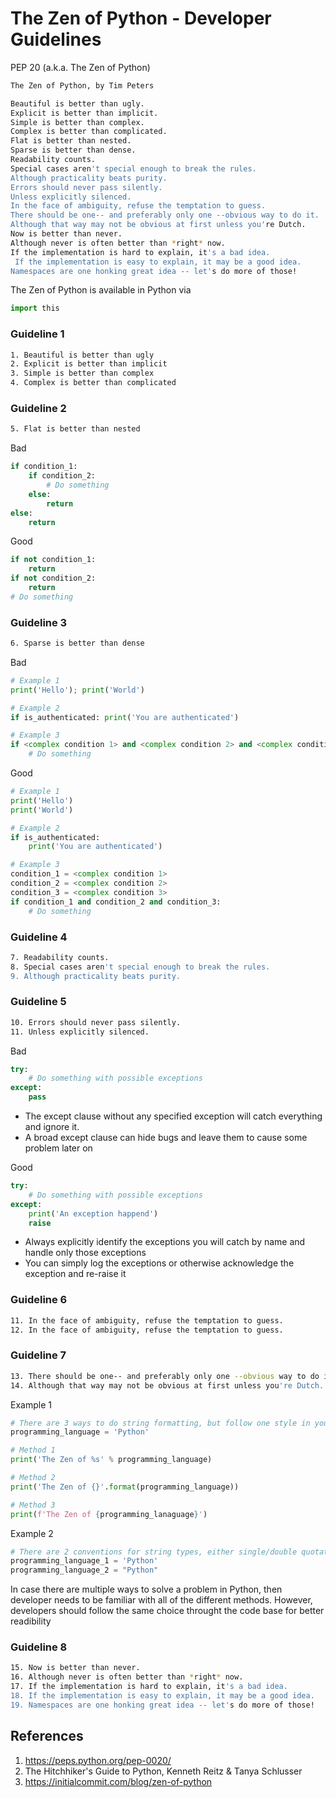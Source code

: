 # The Zen of Python - Developer Guidelines

PEP 20 (a.k.a. The Zen of Python)

```bash
The Zen of Python, by Tim Peters

Beautiful is better than ugly.
Explicit is better than implicit.
Simple is better than complex.
Complex is better than complicated.
Flat is better than nested.
Sparse is better than dense.
Readability counts.
Special cases aren't special enough to break the rules.
Although practicality beats purity.
Errors should never pass silently.
Unless explicitly silenced.
In the face of ambiguity, refuse the temptation to guess.
There should be one-- and preferably only one --obvious way to do it.
Although that way may not be obvious at first unless you're Dutch.
Now is better than never.
Although never is often better than *right* now.
If the implementation is hard to explain, it's a bad idea.
 If the implementation is easy to explain, it may be a good idea.
Namespaces are one honking great idea -- let's do more of those!
```

The Zen of Python is available in Python via 
```python
import this
```

### Guideline 1
```bash
1. Beautiful is better than ugly
2. Explicit is better than implicit
3. Simple is better than complex
4. Complex is better than complicated
```

### Guideline 2
```bash
5. Flat is better than nested
```

Bad
```python
if condition_1:
    if condition_2:
        # Do something
    else:
        return
else:
    return
```

Good
```python
if not condition_1:
    return
if not condition_2:
    return
# Do something
```

### Guideline 3
```bash
6. Sparse is better than dense
```

Bad
```python
# Example 1
print('Hello'); print('World')

# Example 2
if is_authenticated: print('You are authenticated')

# Example 3
if <complex condition 1> and <complex condition 2> and <complex condition 3>:
    # Do something
```

Good
```python
# Example 1
print('Hello')
print('World')

# Example 2
if is_authenticated:
    print('You are authenticated')

# Example 3
condition_1 = <complex condition 1>
condition_2 = <complex condition 2>
condition_3 = <complex condition 3>
if condition_1 and condition_2 and condition_3:
    # Do something

```

### Guideline 4
```bash
7. Readability counts.
8. Special cases aren't special enough to break the rules.
9. Although practicality beats purity.
```

### Guideline 5
```bash
10. Errors should never pass silently. 
11. Unless explicitly silenced.
```

Bad
```python
try:
    # Do something with possible exceptions
except:
    pass
```
- The except clause without any specified exception will catch everything and ignore it.
- A broad except clause can hide bugs and leave them to cause some problem later on

Good
```python
try:
    # Do something with possible exceptions
except:
    print('An exception happend')
    raise
```
- Always explicitly identify the exceptions you will catch by name and handle only those exceptions
- You can simply log the exceptions or otherwise acknowledge the exception and re-raise it

### Guideline 6
```bash
11. In the face of ambiguity, refuse the temptation to guess.
12. In the face of ambiguity, refuse the temptation to guess.
```

### Guideline 7
```bash
13. There should be one-- and preferably only one --obvious way to do it.
14. Although that way may not be obvious at first unless you're Dutch.
```

Example 1

```python
# There are 3 ways to do string formatting, but follow one style in your codebase is recommended
programming_language = 'Python'

# Method 1
print('The Zen of %s' % programming_language)

# Method 2
print('The Zen of {}'.format(programming_language))

# Method 3
print(f'The Zen of {programming_lanaguage}')
```

Example 2

```python
# There are 2 conventions for string types, either single/double quotation marks, but you should pick one throught the code base
programming_language_1 = 'Python'
programming_language_2 = "Python"
```

In case there are multiple ways to solve a problem in Python, then developer needs to be familiar with all of the different methods. However, developers should follow the same choice throught the code base for better readibility

### Guideline 8
```bash
15. Now is better than never.
16. Although never is often better than *right* now.
17. If the implementation is hard to explain, it's a bad idea.
18. If the implementation is easy to explain, it may be a good idea.
19. Namespaces are one honking great idea -- let's do more of those!
```

## References
1. https://peps.python.org/pep-0020/
2. The Hitchhiker's Guide to Python, Kenneth Reitz & Tanya Schlusser
3. https://initialcommit.com/blog/zen-of-python
